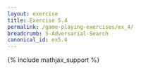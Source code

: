 ```yaml
---
layout: exercise
title: Exercise 5.4
permalink: /game-playing-exercises/ex_4/
breadcrumb: 5-Adversarial-Search
canonical_id: ex5.4
---
```


{% include mathjax_support %}
